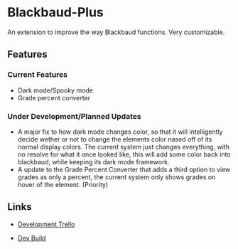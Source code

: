 # Blackbaud-Plus
An extension to improve the way Blackbaud functions. Very customizable.

## Features

### Current Features
- Dark mode/Spooky mode
- Grade percent converter

### Under Development/Planned Updates
- A major fix to how dark mode changes color, so that it will intelligently decide wether or not to change the elements color nased off of its normal display colors. The current system just changes everything, with no resolve for what it once looked like, this will add some color back into blackbaud, while keeping its dark mode framework.
- A update to the Grade Percent Converter that adds a third option to view grades as only a percent, the current system only shows grades on hover of the element. (Priority)

## Links
- [Development Trello](https://trello.com/b/BRSCtQ7N/blackbaudplus-trello-board)

- [Dev Build](https://replit.com/@CodeClash/DOB-Permit-Viewer?v=1)
